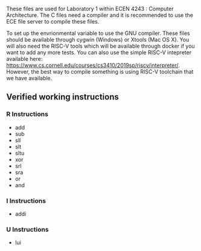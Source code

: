 These files are used for Laboratory 1 within ECEN 4243 : Computer
Architecture.  The C files need a compiler and it is recommended to
use the ECE file server to compile these files.

To set up the envrionmental variable to use the GNU compiler.
These files should be available through cygwin (Windows) or Xtools
(Mac OS X).  You will also need the RISC-V tools which will be
available through docker if you want to add any more tests.  You can
also use the simple RISC-V intepreter available here:
https://www.cs.cornell.edu/courses/cs3410/2019sp/riscv/interpreter/.
However, the best way to compile something is using RISC-V toolchain
that we have available.

## Verified working instructions
### R Instructions
* add
* sub
* sll
* slt
* sltu
* xor
* srl
* sra
* or
* and

### I Instructions
* addi

### U Instructions
* lui